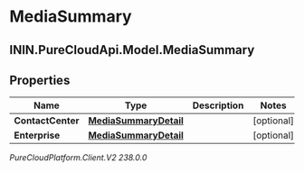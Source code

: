# MediaSummary

## ININ.PureCloudApi.Model.MediaSummary

## Properties

|Name | Type | Description | Notes|
|------------ | ------------- | ------------- | -------------|
| **ContactCenter** | [**MediaSummaryDetail**](MediaSummaryDetail) |  | [optional] |
| **Enterprise** | [**MediaSummaryDetail**](MediaSummaryDetail) |  | [optional] |



_PureCloudPlatform.Client.V2 238.0.0_

